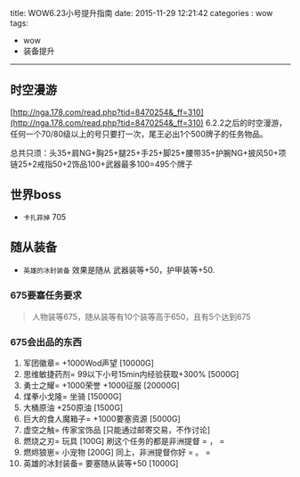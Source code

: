title: WOW6.23小号提升指南
date: 2015-11-29 12:21:42
categories : wow
tags: 
 - wow
 - 装备提升
---

## 时空漫游

[http://nga.178.com/read.php?tid=8470254&_ff=310](http://nga.178.com/read.php?tid=8470254&_ff=310)
6.2.2之后的时空漫游，任何一个70/80级以上的号只要打一次，尾王必出1个500牌子的任务物品。

总共只须：头35+肩NG+胸25+腿25+手25+脚25+腰带35+护腕NG+披风50+项链25+2戒指50+2饰品100+武器最多100=495个牌子

## 世界boss

* `卡扎菲掉` 705

## 随从装备

* `英雄的冰封装备`  效果是随从 武器装等+50，护甲装等+50.

### 675要塞任务要求

> 人物装等675，随从装等有10个装等高于650，且有5个达到675

### 675会出品的东西
1. 军团徽章= +1000Wod声望 [10000G]
2. 思维敏捷药剂= 99以下小号15min内经验获取+300% [5000G]
3. 勇士之耀= +1000荣誉 +1000征服 [20000G]
4. 煤拳小戈隆= 坐骑 [15000G]
5. 大桶原油 +250原油 [1500G]
6. 巨大的食人魔箱子= +1000要塞资源 [5000G]
7. 虚空之触= 传家宝饰品 [只能通过邮寄交易，不作讨论]
8. 燃烧之刃= 玩具 [100G] 刷这个任务的都是非洲提督 = ， = 
9. 燃烬狼崽= 小宠物 [200G] 同上，非洲提督你好 = 。 = 
10. 英雄的冰封装备= 要塞随从装等+50 [1000G]

